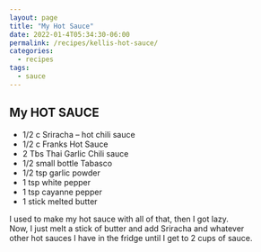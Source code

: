```yaml
---
layout: page
title: "My Hot Sauce"
date: 2022-01-4T05:34:30-06:00
permalink: /recipes/kellis-hot-sauce/
categories:
  - recipes
tags:
  - sauce
---
```

## My HOT SAUCE
- 1/2 c Sriracha – hot chili sauce
- 1/2 c Franks Hot Sauce
- 2 Tbs Thai Garlic Chili sauce
- 1/2 small bottle Tabasco
- 1/2 tsp garlic powder
- 1 tsp white pepper
- 1 tsp cayanne pepper
- 1 stick melted butter

I used to make my hot sauce with all of that, then I got lazy.  
Now, I just melt a stick of butter and add Sriracha and whatever  
other hot sauces I have in the fridge until I get to 2 cups of sauce.
